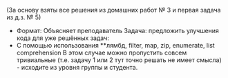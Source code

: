 (За основу взяты все решения из домашних работ № 3 и первая задача из д.з. № 5)
- Формат: Объясняет преподаватель
Задача: предложить улучшения кода для уже решённых задач:
- С помощью использования **лямбд, filter, map, zip, enumerate, list comprehension
В этом случае можно пропустить совсем тривиальные (т.е. задачу 1 или 2 тут точно решать не имеет смысла) - исходите из уровня группы и студента.